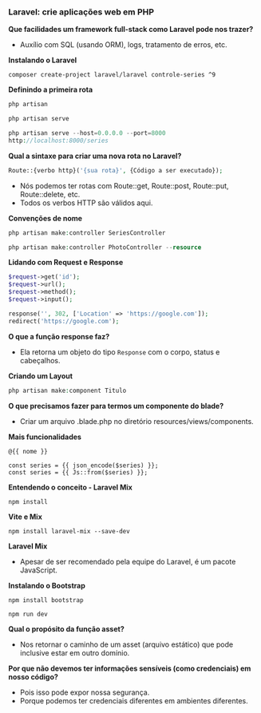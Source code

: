 ### Laravel: crie aplicações web em PHP

**Que facilidades um framework full-stack como Laravel pode nos trazer?**
- Auxílio com SQL (usando ORM), logs, tratamento de erros, etc.

**Instalando o Laravel**
```
composer create-project laravel/laravel controle-series ^9
```

**Definindo a primeira rota**
```php
php artisan
```

```php
php artisan serve
```

```php
php artisan serve --host=0.0.0.0 --port=8000
http://localhost:8000/series
```

**Qual a sintaxe para criar uma nova rota no Laravel?**
```php
Route::{verbo http}('{sua rota}', {Código a ser executado});
```

- Nós podemos ter rotas com Route::get, Route::post, Route::put, Route::delete, etc. 
- Todos os verbos HTTP são válidos aqui.

**Convenções de nome**
```php
php artisan make:controller SeriesController
```

```php
php artisan make:controller PhotoController --resource
```

**Lidando com Request e Response**
```php
$request->get('id');
$request->url();
$request->method();
$request->input();

response('', 302, ['Location' => 'https://google.com']);
redirect('https://google.com');
```

**O que a função response faz?**
- Ela retorna um objeto do tipo ```Response``` com o corpo, status e cabeçalhos.

**Criando um Layout**
```php
php artisan make:component Titulo
```

**O que precisamos fazer para termos um componente do blade?**
- Criar um arquivo .blade.php no diretório resources/views/components.

**Mais funcionalidades**
```
@{{ nome }}

const series = {{ json_encode($series) }};
const series = {{ Js::from($series) }};
```

**Entendendo o conceito - Laravel Mix**
```
npm install
```

**Vite e Mix**
```
npm install laravel-mix --save-dev
```

**Laravel Mix**
- Apesar de ser recomendado pela equipe do Laravel, é um pacote JavaScript.

**Instalando o Bootstrap**
```
npm install bootstrap
```

```
npm run dev
```

**Qual o propósito da função asset?**
- Nos retornar o caminho de um asset (arquivo estático) que pode inclusive estar em outro domínio.

**Por que não devemos ter informações sensíveis (como credenciais) em nosso código?**
- Pois isso pode expor nossa segurança.
- Porque podemos ter credenciais diferentes em ambientes diferentes.
